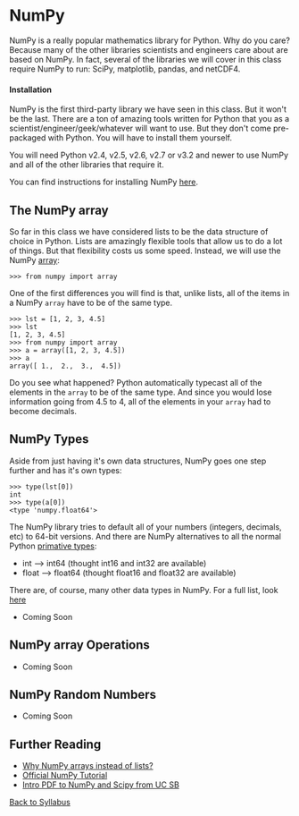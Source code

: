 # NumPy

NumPy is a really popular mathematics library for Python. Why do you care? Because many of the other libraries scientists and engineers care about are based on NumPy. In fact, several of the libraries we will cover in this class require NumPy to run: SciPy, matplotlib, pandas, and netCDF4.

#### Installation

NumPy is the first third-party library we have seen in this class. But it won't be the last. There are a ton of amazing tools written for Python that you as a scientist/engineer/geek/whatever will want to use. But they don't come pre-packaged with Python. You will have to install them yourself. 

You will need Python v2.4, v2.5, v2.6, v2.7 or v3.2 and newer to use NumPy and all of the other libraries that require it.

You can find instructions for installing NumPy [here](http://docs.scipy.org/doc/numpy/user/install.html).

## The NumPy array

So far in this class we have considered lists to be the data structure of choice in Python. Lists are amazingly flexible tools that allow us to do a lot of things. But that flexibility costs us some speed. Instead, we will use the NumPy [array](http://wiki.scipy.org/Tentative_NumPy_Tutorial#head-c5f4ceae0ab4b1313de41aba9104d0d7648e35cc):

    >>> from numpy import array

One of the first differences you will find is that, unlike lists, all of the items in a NumPy `array` have to be of the same type.

    >>> lst = [1, 2, 3, 4.5]
    >>> lst
    [1, 2, 3, 4.5]
    >>> from numpy import array
    >>> a = array([1, 2, 3, 4.5])
    >>> a
    array([ 1.,  2.,  3.,  4.5])

Do you see what happened? Python automatically typecast all of the elements in the `array` to be of the same type. And since you would lose information going from 4.5 to 4, all of the elements in your `array` had to become decimals.

## NumPy Types

Aside from just having it's own data structures, NumPy goes one step further and has it's own types:

    >>> type(lst[0])
    int
    >>> type(a[0])
    <type 'numpy.float64'>

The NumPy library tries to default all of your numbers (integers, decimals, etc) to 64-bit versions. And there are NumPy alternatives to all the normal Python [primative types](https://en.wikipedia.org/wiki/Primitive_data_type):

 * int --> int64 (thought int16 and int32 are available)
 * float --> float64 (thought float16 and float32 are available)

There are, of course, many other data types in NumPy. For a full list, look [here](http://docs.scipy.org/doc/numpy/user/basics.types.html)

 * Coming Soon

## NumPy array Operations

 * Coming Soon

## NumPy Random Numbers

 * Coming Soon

## Further Reading

 * [Why NumPy arrays instead of lists?](http://stackoverflow.com/questions/993984/why-numpy-instead-of-python-lists)
 * [Official NumPy Tutorial](http://wiki.scipy.org/Tentative_NumPy_Tutorial)
 * [Intro PDF to NumPy and Scipy from UC SB](http://www.engr.ucsb.edu/~shell/che210d/numpy.pdf)


[Back to Syllabus](../../README.md)
